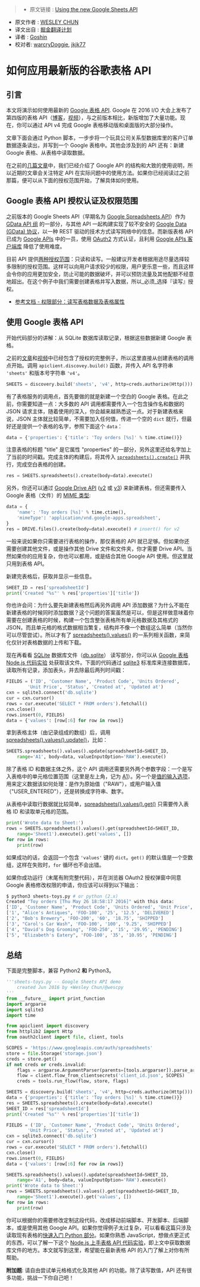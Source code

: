 >* 原文链接 : [Using the new Google Sheets API](http://wescpy.blogspot.hk/2016/06/using-new-google-sheets-api.html)
* 原文作者 : [WESLEY CHUN](http://google.com/+WesleyChun)
* 译文出自 : [掘金翻译计划](https://github.com/xitu/gold-miner)
* 译者 : [Goshin](https://github.com/Goshin)
* 校对者: [warcryDoggie](https://github.com/warcryDoggie), [jkjk77](https://github.com/jkjk77)

# 如何应用最新版的谷歌表格 API

## 引言

本文将演示如何使用最新的 [Google 表格 API](http://developers.google.com/sheets). Google 在 2016 I/O 大会上发布了第四版的表格 API（[博客](http://googleappsdeveloper.blogspot.com/2016/06/auto-generating-google-forms.html)，[视频](http://youtu.be/Gk-xpjgUwx4)），与之前版本相比，新版增加了大量功能。现在，你可以通过 API v4 完成 Google 表格移动版和桌面版的大部分操作。

文章下面会通过 Python 脚本，一步步将一个玩具公司关系型数据库里的客户订单数据逐条读出，并写到一个 Google 表格中。其他会涉及到的 API 还有：新建 Google 表格、从表格中读取数据。

在之前的[几篇文章](http://goo.gl/57Gufk)中，我们已经介绍了 Google API 的结构和大致的使用说明，所以近期的文章会关注特定 API 在实际问题中的使用方法。如果你已经阅读过之前那篇，便可以从下面的授权范围开始，了解具体如何使用。

## Google 表格 API 授权认证及权限范围

之前版本的 Google Sheets API（早期名为 [Google Spreadsheets  API](http://developers.google.com/google-apps/spreadsheets)）作为 [GData API 组](http://developers.google.com/gdata/docs/directory) 的一部分，与其他 API 一起构建实现了较不安全的 [Google Data (GData) 协议](http://developers.google.com/gdata)，以一种 REST 驱动的技术方式读写网络中的信息。而新版表格 API 已成为 [Google APIs](http://developers.google.com/api-client-library/python/apis) 中的一员，使用 [OAuth2](http://oauth.net/) 方式认证，且利用 [Google APIs 客户端库](http://developers.google.com/discovery/libraries) 降低了使用难度。

目前 API 提供[两种授权范围](https://developers.google.com/sheets/guides/authorizing#OAuth2Authorizing)：只读和读写。一般建议开发者根据用途尽量选择较多限制的授权范围。这样可以向用户请求较少的权限，用户更乐意一些，而且这样会令你的应用更加安全，防止可能的数据破坏，并可以预防流量及其他配额不经意地超出。在这个例子中我们需要创建表格并写入数据，所以_必须_选择『读写』授权。

* [参考文档 - 权限部分：读写表格数据及表格属性](https://www.googleapis.com/auth/spreadsheets)

## 使用 Google 表格 API

开始代码部分的讲解：从 SQLite 数据库读取记录，根据这些数据新建 Google 表格。

之前的[文章](http://goo.gl/cdm3kZ)和[视频](http://goo.gl/KMfbeK)中已经包含了授权的完整例子，所以这里直接从创建表格的调用点开始。调用 `apiclient.discovey.build()` 函数，并传入 API 名字符串 `'sheets'` 和版本号字符串 `'v4'`。

```python
SHEETS = discovery.build('sheets', 'v4', http=creds.authorize(Http()))
```

有了表格服务的调用点，首先要做的就是新建一个空白的 Google 表格。在此之前，你需要知道一点：大多数的 API 调用都需要传入一个包含操作名和数据的 JSON 请求主体，随着使用的深入，你会越来越熟悉这一点。对于新建表格来说，JSON 主体就比较简单，不需要加入任何值，传进一个空的 `dict` 就行，但最好还是提供一个表格的名字，参照下面这个 `data`：

```python
data = {'properties': {'title': 'Toy orders [%s]' % time.ctime()}}
```

注意表格的标题 "title" 是它属性 "properties" 的一部分，另外这里还给名字加上了当前的时间戳。完成主体的构建后，将其传入 [`spreadsheets().create()`](http://developers.google.com/sheets/reference/rest/v4/spreadsheets/create) 并执行，完成空白表格的创建。

```python
res = SHEETS.spreadsheets().create(body=data).execute()
```

另外，你还可以通过  [Google Drive API](http://developers.google.com/drive) ([v2](http://wescpy.blogspot.com/2015/12/google-drive-uploading-downloading.html) 或 [v3](http://wescpy.blogspot.com/2015/12/migrating-to-new-google-drive-api-v3.html)) 来新建表格，但还需要传入 Google 表格（文件）的 [MIME 类型](http://developers.google.com/drive/v3/web/mime-types):

```python
data = {
    'name': 'Toy orders [%s]' % time.ctime(),
    'mimeType': 'application/vnd.google-apps.spreadsheet',
}
res = DRIVE.files().create(body=data).execute() # insert() for v2
```

一般来说如果你只需要进行表格的操作，那仅表格的 API 就已足够。但如果你还需要创建其他文件，或是操作其他 Drive 文件和文件夹，你才需要 Drive API。当然如果你的应用复杂，你也可以都用，或是结合其他 Google API 使用。但这里就只用到表格 API。

新建完表格后，获取并显示一些信息。

```python
SHEET_ID = res['spreadsheetId']
print('Created "%s"' % res['properties']['title'])
```

你也许会问：为什么要先新建表格然后再另外调用 API 添加数据？为什么不能在新建表格的时候同时添加数据？这个问题的答案虽然是可以，但是这样做意味着你需要在创建表格的时候，构建一个包含整张表格所有单元格数据及其格式的 JSON，而且单元格的格式数据相当繁复，结构并不像一个数组这么简单（当然你可以尽管尝试）。所以才有了 [spreadsheets().values()](http://developers.google.com/sheets/reference/rest/v4/spreadsheets.values) 的一系列相关函数，来简化仅针对表格数据的上传和下载。

现在再看看 [SQLite](http://sqlite.org) 数据库文件（[db.sqlite](https://github.com/googlecodelabs/sheets-api/blob/master/start/db.sqlite)） 读写部分，你可以从 [Google 表格 Node.js 代码实验](http://g.co/codelabs/sheets) 处获取该文件。下面的代码通过 [sqlite3](http://docs.python.org/library/sqlite3) 标准库来连接数据库，读取所有记录，添加表头，并去除最后两列时间戳：

```python
FIELDS = ('ID', 'Customer Name', 'Product Code', 'Units Ordered',
        'Unit Price', 'Status', 'Created at', 'Updated at')
cxn = sqlite3.connect('db.sqlite')
cur = cxn.cursor()
rows = cur.execute('SELECT * FROM orders').fetchall()
cxn.close()
rows.insert(0, FIELDS)
data = {'values': [row[:6] for row in rows]}
```

拿到表格主体（由记录组成的数组）后，调用 [spreadsheets().values().update()](http://developers.google.com/sheets/reference/rest/v4/spreadsheets.values/update)，比如：

```python
SHEETS.spreadsheets().values().update(spreadsheetId=SHEET_ID,
    range='A1', body=data, valueInputOption='RAW').execute()
```

除了表格 ID 和数据主体之外，这个 API 调用还需要另外两个参数字段：一个是写入表格中的单元格位置范围（这里是左上角，记为 [A1](https://developers.google.com/sheets/guides/concepts#a1_notation)）。另一个是[值的输入选项](https://developers.google.com/sheets/reference/rest/v4/ValueInputOption)，用来定义数据该如何处理：是作为原始值（"RAW"），或用户输入值（"USER_ENTERED"），还是转换成字符串、数字。

从表格中读取行数据就比较简单，[spreadsheets().values().get()](http://developers.google.com/sheets/reference/rest/v4/spreadsheets.values/get) 只需要传入表格 ID 和读取单元格的范围。

```python
print('Wrote data to Sheet:')
rows = SHEETS.spreadsheets().values().get(spreadsheetId=SHEET_ID,
    range='Sheet1').execute().get('values', [])
for row in rows:
    print(row)
```

如果成功的话，会返回一个包含 `'values'` 键的 `dict`。`get()` 的默认值是一个空数组，这样在失败时，`for` 循环也不会出错。

如果你成功运行（末尾有附完整代码），并在浏览器 OAuth2 授权弹窗中同意 Google 表格修改权限的申请，你应该可以得到以下输出：

```bash
$ python3 sheets-toys.py # or python (2.x)
Created "Toy orders [Thu May 26 18:58:17 2016]" with this data:
['ID', 'Customer Name', 'Product Code', 'Units Ordered', 'Unit Price', 'Status']
['1', "Alice's Antiques", 'FOO-100', '25', '12.5', 'DELIVERED']
['2', "Bob's Brewery", 'FOO-200', '60', '18.75', 'SHIPPED']
['3', "Carol's Car Wash", 'FOO-100', '100', '9.25', 'SHIPPED']
['4', "David's Dog Grooming", 'FOO-250', '15', '29.95', 'PENDING']
['5', "Elizabeth's Eatery", 'FOO-100', '35', '10.95', 'PENDING']
```

## 总结

下面是完整脚本，兼容 Python2 **和** Python3。

```python
'''sheets-toys.py -- Google Sheets API demo
    created Jun 2016 by +Wesley Chun/@wescpy
'''
from __future__ import print_function
import argparse
import sqlite3
import time

from apiclient import discovery
from httplib2 import Http
from oauth2client import file, client, tools

SCOPES = 'https://www.googleapis.com/auth/spreadsheets'
store = file.Storage('storage.json')
creds = store.get()
if not creds or creds.invalid:
    flags = argparse.ArgumentParser(parents=[tools.argparser]).parse_args()
    flow = client.flow_from_clientsecrets('client_id.json', SCOPES)
    creds = tools.run_flow(flow, store, flags)

SHEETS = discovery.build('sheets', 'v4', http=creds.authorize(Http()))
data = {'properties': {'title': 'Toy orders [%s]' % time.ctime()}}
res = SHEETS.spreadsheets().create(body=data).execute()
SHEET_ID = res['spreadsheetId']
print('Created "%s"' % res['properties']['title'])

FIELDS = ('ID', 'Customer Name', 'Product Code', 'Units Ordered',
        'Unit Price', 'Status', 'Created at', 'Updated at')
cxn = sqlite3.connect('db.sqlite')
cur = cxn.cursor()
rows = cur.execute('SELECT * FROM orders').fetchall()
cxn.close()
rows.insert(0, FIELDS)
data = {'values': [row[:6] for row in rows]}

SHEETS.spreadsheets().values().update(spreadsheetId=SHEET_ID,
    range='A1', body=data, valueInputOption='RAW').execute()
print('Wrote data to Sheet:')
rows = SHEETS.spreadsheets().values().get(spreadsheetId=SHEET_ID,
    range='Sheet1').execute().get('values', [])
for row in rows:
    print(row)
```

你可以根据你的需要修改定制这段代码，改成移动前端脚本、开发脚本、后端脚本，或是使用其他 Google API。如果你觉得例子太过复杂，可以看看这篇只涉及读取现有表格的[快速入门 Python 部分](http://developers.google.com/sheets/quickstart/python)。如果你熟悉 JavaScript，想做点更正式的东西，可以了解一下这个 [Node.js 上手表格 API 代码实验](http://g.co/codelabs/sheets)，即上文中获取数据库文件的地方。本文就写到这里，希望能在最新表格 API 的入门了解上对你有所帮助。

**附加题**: 请自由尝试单元格格式化及其他 API 的功能。除了读写数值，API 还有很多功能，挑战一下你自己吧！

